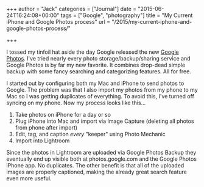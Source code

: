 +++
author = "Jack"
categories = ["Journal"]
date = "2015-06-24T16:24:08+00:00"
tags = ["Google", "photography"]
title = "My Current iPhone and Google Photos process"
url = "/2015/my-current-iphone-and-google-photos-process/"

+++

I tossed my tinfoil hat aside the day Google released the new [Google Photos][1]. I've tried nearly every photo storage/backup/sharing service and Google Photos is by far my new favorite. It combines drop-dead simple backup with some fancy searching and categorizing features. All for free.

I started out by configuring both my Mac and iPhone to send photos to Google. The problem was that I also import my photos from my phone to my Mac so I was getting duplicates of everything. To avoid this, I've turned off syncing on my phone. Now my process looks like this&#8230;

  1. Take photos on iPhone for a day or so
  2. Plug iPhone into Mac and import via Image Capture (deleting all photos from phone after import)
  3. Edit, tag, and caption _every_ "keeper" using Photo Mechanic
  4. Import into Lightroom

Since the photos in Lightroom are uploaded via Google Photos Backup they eventually end up visible both at photos.google.com and the Google Photos iPhone app. No duplicates. The other benefit is that all of the uploaded images are properly captioned, making the already great search feature even more useful.

&nbsp;

 [1]: https://photos.google.com/
